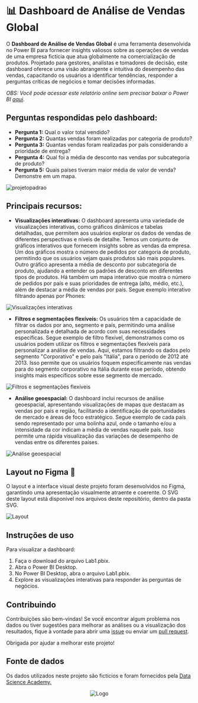 # 📊 Dashboard de Análise de Vendas Global

O **Dashboard de Análise de Vendas Global** é uma ferramenta desenvolvida no Power BI para fornecer insights valiosos sobre as operações de vendas de uma empresa fictícia que atua globalmente na comercialização de produtos. Projetado para gestores, analistas e tomadores de decisão, este dashboard oferece uma visão abrangente e intuitiva do desempenho das vendas, capacitando os usuários a identificar tendências, responder a perguntas críticas de negócios e tomar decisões informadas.

*OBS: Você pode acessar este relatório online sem precisar baixar o Power BI [aqui](https://app.powerbi.com/view?r=eyJrIjoiZjFjOWVlMzQtOGVkMS00ODZhLTlkMWItNjFmYTJhMDZmNTY0IiwidCI6ImMzMDM2NTdiLWUzMDYtNGYzNi05OWUxLTc5ZDg3Yzg3NTQ4NiJ9).*

## Perguntas respondidas pelo dashboard:

- **Pergunta 1:** Qual o valor total vendido?
- **Pergunta 2:** Quantas vendas foram realizadas por categoria de produto?
- **Pergunta 3:** Quantas vendas foram realizadas por país considerando a prioridade de entrega?
- **Pergunta 4:** Qual foi a média de desconto nas vendas por subcategoria de produto?
- **Pergunta 5:** Quais países tiveram maior média de valor de venda? Demonstre em um mapa.

![projetopadrao](https://github.com/manuggetts/PBI_Lab1/assets/141872152/5efdbc63-88c9-4b3c-8f87-7999e164ed58)

## Principais recursos:

- **Visualizações interativas:** O dashboard apresenta uma variedade de visualizações interativas, como gráficos dinâmicos e tabelas detalhadas, que permitem aos usuários explorar os dados de vendas de diferentes perspectivas e níveis de detalhe.
Temos um conjunto de gráficos interativos que fornecem insights sobre as vendas da empresa. Um dos gráficos mostra o número de pedidos por categoria de produto, permitindo que os usuários vejam quais produtos são mais populares. Outro gráfico apresenta a média de desconto por subcategoria de produto, ajudando a entender os padrões de desconto em diferentes tipos de produtos. Há também um mapa interativo que mostra o número de pedidos por país e suas prioridades de entrega (alto, médio, etc.), além de destacar a média de vendas por país. Segue exemplo interativo filtrando apenas por Phones:

![Visualizações interativas](https://github.com/manuggetts/PBI_Lab1/assets/141872152/a25da6e4-ee85-40c8-934d-63030c1acaa7)

- **Filtros e segmentações flexíveis:** Os usuários têm a capacidade de filtrar os dados por ano, segmento e país, permitindo uma análise personalizada e detalhada de acordo com suas necessidades específicas.
Segue exemplo de filtro flexível, demonstramos como os usuários podem utilizar os filtros e segmentações flexíveis para personalizar a análise de vendas. Aqui, estamos filtrando os dados pelo segmento "Corporativo" e pelo país "Itália", para o período de 2012 até 2013. Isso permite que os usuários foquem especificamente nas vendas para do segmento corporativo na Itália durante esse período, obtendo insights mais específicos sobre esse segmento de mercado.

![Filtros e segmentações flexíveis](https://github.com/manuggetts/PBI_Lab1/assets/141872152/ba5ba060-3445-4a33-8509-7ddcafb541c6)

- **Análise geoespacial:** O dashboard inclui recursos de análise geoespacial, apresentando visualizações de mapas que destacam as vendas por país e região, facilitando a identificação de oportunidades de mercado e áreas de foco estratégico.
Segue exemplo de cada país sendo representado por uma bolinha azul, onde o tamanho e/ou a intensidade da cor indicam a média de vendas naquele país. Isso permite uma rápida visualização das variações de desempenho de vendas entre os diferentes países.

![Análise geoespacial](https://github.com/manuggetts/PBI_Lab1/assets/141872152/f1225f08-b2d2-4b6d-b4b8-607f4c418960)

## Layout no Figma 🎨

O layout e a interface visual deste projeto foram desenvolvidos no Figma, garantindo uma apresentação visualmente atraente e coerente.
O SVG deste layout está disponível nos arquivos deste repositório, dentro da pasta SVG.

![Layout](https://github.com/manuggetts/PBI_Lab1/assets/141872152/8a18b752-cebe-4fec-8ee8-e8e737637d88)

## Instruções de uso

Para visualizar a dashboard:

1. Faça o download do arquivo Lab1.pbix.
2. Abra o Power BI Desktop.
3. No Power BI Desktop, abra o arquivo Lab1.pbix.
4. Explore as visualizações interativas para responder às perguntas de negócios.

## Contribuindo

Contribuições são bem-vindas! Se você encontrar algum problema nos dados ou tiver sugestões para melhorar as análises ou a visualização dos resultados, fique à vontade para abrir uma [issue](https://github.com/manuggetts/PBI_Lab1/issues) ou enviar um [pull request](https://github.com/manuggetts/PBI_Lab1/pulls). 

Obrigada por ajudar a melhorar este projeto!

## Fonte de dados
Os dados utilizados neste projeto são fictícios e foram fornecidos pela [Data Science Academy.](https://www.datascienceacademy.com.br)

<p align="center">
  <img src="https://lwfiles000.mycourse.app/datascienceacademy-public/f5904fbd21fa7766fafbe89d9d428121.png" alt="Logo">
</p>
